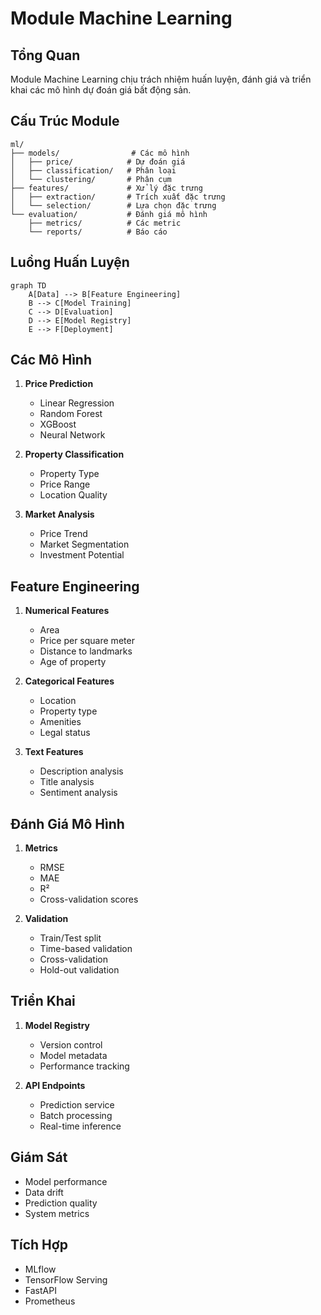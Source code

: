 # Module Machine Learning

## Tổng Quan

Module Machine Learning chịu trách nhiệm huấn luyện, đánh giá và triển khai các mô hình dự đoán giá bất động sản.

## Cấu Trúc Module

```
ml/
├── models/                # Các mô hình
│   ├── price/            # Dự đoán giá
│   ├── classification/   # Phân loại
│   └── clustering/       # Phân cụm
├── features/             # Xử lý đặc trưng
│   ├── extraction/       # Trích xuất đặc trưng
│   └── selection/        # Lựa chọn đặc trưng
└── evaluation/           # Đánh giá mô hình
    ├── metrics/          # Các metric
    └── reports/          # Báo cáo
```

## Luồng Huấn Luyện

```mermaid
graph TD
    A[Data] --> B[Feature Engineering]
    B --> C[Model Training]
    C --> D[Evaluation]
    D --> E[Model Registry]
    E --> F[Deployment]
```

## Các Mô Hình

1. **Price Prediction**

    - Linear Regression
    - Random Forest
    - XGBoost
    - Neural Network

2. **Property Classification**

    - Property Type
    - Price Range
    - Location Quality

3. **Market Analysis**
    - Price Trend
    - Market Segmentation
    - Investment Potential

## Feature Engineering

1. **Numerical Features**

    - Area
    - Price per square meter
    - Distance to landmarks
    - Age of property

2. **Categorical Features**

    - Location
    - Property type
    - Amenities
    - Legal status

3. **Text Features**
    - Description analysis
    - Title analysis
    - Sentiment analysis

## Đánh Giá Mô Hình

1. **Metrics**

    - RMSE
    - MAE
    - R²
    - Cross-validation scores

2. **Validation**
    - Train/Test split
    - Time-based validation
    - Cross-validation
    - Hold-out validation

## Triển Khai

1. **Model Registry**

    - Version control
    - Model metadata
    - Performance tracking

2. **API Endpoints**
    - Prediction service
    - Batch processing
    - Real-time inference

## Giám Sát

-   Model performance
-   Data drift
-   Prediction quality
-   System metrics

## Tích Hợp

-   MLflow
-   TensorFlow Serving
-   FastAPI
-   Prometheus

